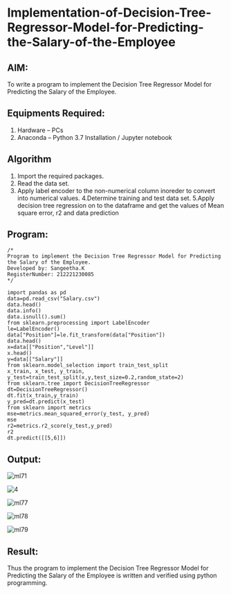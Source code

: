 # Implementation-of-Decision-Tree-Regressor-Model-for-Predicting-the-Salary-of-the-Employee

## AIM:
To write a program to implement the Decision Tree Regressor Model for Predicting the Salary of the Employee.

## Equipments Required:
1. Hardware – PCs
2. Anaconda – Python 3.7 Installation / Jupyter notebook

## Algorithm
1. Import the required packages.
2. Read the data set.
3. Apply label encoder to the non-numerical column inoreder to convert into numerical values.
4.Determine training and test data set.
5.Apply decision tree regression on to the dataframe and get the values of Mean square error, r2 and data prediction 

## Program:
```
/*
Program to implement the Decision Tree Regressor Model for Predicting the Salary of the Employee.
Developed by: Sangeetha.K
RegisterNumber: 212221230085 
*/
```
```
import pandas as pd
data=pd.read_csv("Salary.csv")
data.head()
data.info()
data.isnull().sum()
from sklearn.preprocessing import LabelEncoder
le=LabelEncoder()
data["Position"]=le.fit_transform(data["Position"])
data.head()
x=data[["Position","Level"]]
x.head()
y=data[["Salary"]]
from sklearn.model_selection import train_test_split
x_train, x_test, y_train, y_test=train_test_split(x,y,test_size=0.2,random_state=2)
from sklearn.tree import DecisionTreeRegressor
dt=DecisionTreeRegressor()
dt.fit(x_train,y_train)
y_pred=dt.predict(x_test)
from sklearn import metrics
mse=metrics.mean_squared_error(y_test, y_pred)
mse
r2=metrics.r2_score(y_test,y_pred)
r2
dt.predict([[5,6]])
```

## Output:

![ml71](https://user-images.githubusercontent.com/93992063/200124715-135f54e6-330e-4497-963d-96600cd67f75.png)

![4](https://user-images.githubusercontent.com/93992063/200128882-eb24c6fb-4839-4dfb-854c-56583a1062a8.png)

![ml77](https://user-images.githubusercontent.com/93992063/200124819-07ec341f-3ca9-45e7-9efe-2558c17e5a3e.png)

![ml78](https://user-images.githubusercontent.com/93992063/200124829-33473f25-31d4-4729-afbd-2866a0765136.png)

![ml79](https://user-images.githubusercontent.com/93992063/200124732-d2d0fd47-39fe-4ea9-ac89-2336d75c2a56.png)

## Result:
Thus the program to implement the Decision Tree Regressor Model for Predicting the Salary of the Employee is written and verified using python programming.
